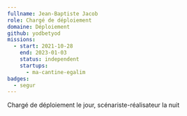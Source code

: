 ```yaml
---
fullname: Jean-Baptiste Jacob
role: Chargé de déploiement
domaine: Déploiement
github: yodbetyod
missions:
  - start: 2021-10-28
    end: 2023-01-03
    status: independent
    startups:
      - ma-cantine-egalim
badges:
  - segur
---
```

Chargé de déploiement le jour, scénariste-réalisateur la nuit